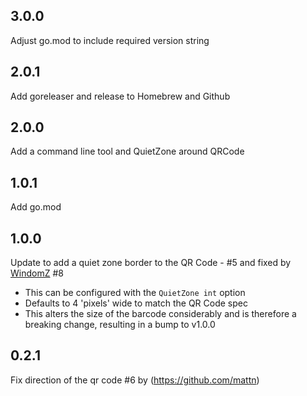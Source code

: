 ## 3.0.0

Adjust go.mod to include required version string

## 2.0.1

Add goreleaser and release to Homebrew and Github

## 2.0.0

Add a command line tool and QuietZone around QRCode

## 1.0.1

Add go.mod

## 1.0.0

Update to add a quiet zone border to the QR Code - #5 and fixed by [WindomZ](https://github.com/WindomZ) #8

  - This can be configured with the `QuietZone int` option
  - Defaults to 4 'pixels' wide to match the QR Code spec
  - This alters the size of the barcode considerably and is therefore a breaking change, resulting in a bump to v1.0.0

## 0.2.1 

Fix direction of the qr code #6 by (https://github.com/mattn)
